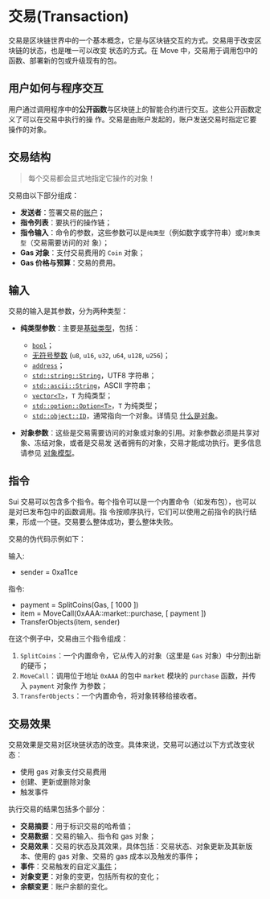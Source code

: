 # 交易(Transaction)

交易是区块链世界中的一个基本概念，它是与区块链交互的方式。交易用于改变区块链的状态，也是唯一可以改变
状态的方式。在 Move 中，交易用于调用包中的函数、部署新的包或升级现有的包。

## 用户如何与程序交互

用户通过调用程序中的**公开函数**与区块链上的智能合约进行交互。这些公开函数定义了可以在交易中执行的操
作。交易是由账户发起的，账户发送交易时指定它要操作的对象。

## 交易结构

> 每个交易都会显式地指定它操作的对象！

交易由以下部分组成：

- **发送者**：签署交易的[账户](./what-is-an-account.md)；
- **指令列表**：要执行的操作链；
- **指令输入**：命令的参数，这些参数可以是`纯类型`（例如数字或字符串）或`对象类型`（交易需要访问的对
  象）；
- **Gas 对象**：支付交易费用的 `Coin` 对象；
- **Gas 价格与预算**：交易的费用。

## 输入

交易的输入是其参数，分为两种类型：

- **纯类型参数**：主要是[基础类型](../move-basics/primitive-types.html)，包括：

  - [`bool`](../move-basics/primitive-types.html#booleans)；
  - [无符号整数](../move-basics/primitive-types.html#integer-types) (`u8`, `u16`, `u32`, `u64`,
    `u128`, `u256`)；
  - [`address`](../move-basics/address.html)；
  - [`std::string::String`](../move-basics/string.html)，UTF8 字符串；
  - [`std::ascii::String`](../move-basics/string.html#ascii-strings)，ASCII 字符串；
  - [`vector<T>`](../move-basics/vector.html)，`T` 为纯类型；
  - [`std::option::Option<T>`](../move-basics/option.html)，`T` 为纯类型；
  - [`std::object::ID`](../storage/uid-and-id.html)，通常指向一个对象。详情见
    [什么是对象](../object/object-model.html)。

- **对象参数**：这些是交易需要访问的对象或对象的引用。对象参数必须是共享对象、冻结对象，或者是交易发
  送者拥有的对象，交易才能成功执行。更多信息请参见 [对象模型](../object/index.html)。

## 指令

Sui 交易可以包含多个指令。每个指令可以是一个内置命令（如发布包），也可以是对已发布包中的函数调用。指
令按顺序执行，它们可以使用之前指令的执行结果，形成一个链。交易要么整体成功，要么整体失败。

交易的伪代码示例如下：

输入:

- sender = 0xa11ce

指令:

- payment = SplitCoins(Gas, [ 1000 ])
- item = MoveCall(0xAAA::market::purchase, [ payment ])
- TransferObjects(item, sender)

在这个例子中，交易由三个指令组成：

1. `SplitCoins`：一个内置命令，它从传入的对象（这里是 `Gas` 对象）中分割出新的硬币；
2. `MoveCall`：调用位于地址 `0xAAA` 的包中 `market` 模块的 `purchase` 函数，并传入 `payment` 对象作
   为参数；
3. `TransferObjects`：一个内置命令，将对象转移给接收者。

## 交易效果

交易效果是交易对区块链状态的改变。具体来说，交易可以通过以下方式改变状态：

- 使用 gas 对象支付交易费用
- 创建、更新或删除对象
- 触发事件

执行交易的结果包括多个部分：

- **交易摘要**：用于标识交易的哈希值；
- **交易数据**：交易的输入、指令和 gas 对象；
- **交易效果**：交易的状态及其效果，具体包括：交易状态、对象更新及其新版本、使用的 gas 对象、交易的
  gas 成本以及触发的事件；
- **事件**：交易触发的自定义[事件](./../programmability/events.md)；
- **对象变更**：对象的变更，包括所有权的变化；
- **余额变更**：账户余额的变化。
